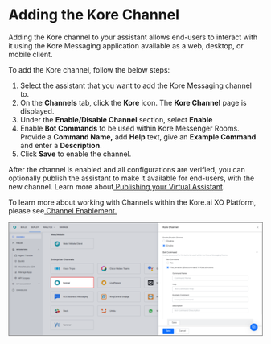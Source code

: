 # Adding the Kore Channel

Adding the Kore channel to your assistant allows end-users to interact with it using the Kore Messaging application available as a web, desktop, or mobile client.

To add the Kore channel, follow the below steps:


1. Select the assistant that you want to add the Kore Messaging channel to.
2. On the **Channels** tab, click the **Kore** icon. The **Kore Channel** page is displayed.
3. Under the **Enable/Disable Channel** section, select **Enable**
4. Enable **Bot Commands** to be used within Kore Messenger Rooms. Provide a **Command Name,** add **Help** text, give an **Example Command** and enter a **Description**.
5. Click **Save** to enable the channel.

After the channel is enabled and all configurations are verified, you can optionally publish the assistant to make it available for end-users, with the new channel. Learn more about[ Publishing your Virtual Assistant](https://developer.kore.ai/docs/bots/publish/publishing-bot/).

To learn more about working with Channels within the Kore.ai XO Platform, please see[ Channel Enablement.](https://developer.kore.ai/docs/bots/channel-enablement/adding-channels-to-your-bot/)

<img src="../channels/images/kore-channel-config.png" alt="Kore Channel" title="Kore Channel" style="border: 1px solid gray; zoom:70%;">
